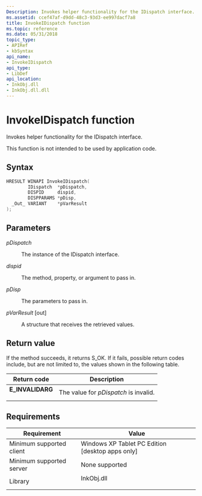 ```yaml
---
Description: Invokes helper functionality for the IDispatch interface.
ms.assetid: ccef47af-d9dd-48c3-93d3-ee997dacf7a8
title: InvokeIDispatch function
ms.topic: reference
ms.date: 05/31/2018
topic_type: 
- APIRef
- kbSyntax
api_name: 
- InvokeIDispatch
api_type: 
- LibDef
api_location: 
- InkObj.dll
- InkObj.dll.dll
---
```


# InvokeIDispatch function

Invokes helper functionality for the IDispatch interface.

This function is not intended to be used by application code.

## Syntax


```C++
HRESULT WINAPI InvokeIDispatch(
        IDispatch  *pDispatch,
        DISPID     dispid,
        DISPPARAMS *pDisp,
  _Out_ VARIANT    *pVarResult
);
```



## Parameters

<dl> <dt>

*pDispatch* 
</dt> <dd>

The instance of the IDispatch interface.

</dd> <dt>

*dispid* 
</dt> <dd>

The method, property, or argument to pass in.

</dd> <dt>

*pDisp* 
</dt> <dd>

The parameters to pass in.

</dd> <dt>

*pVarResult* \[out\]
</dt> <dd>

A structure that receives the retrieved values.

</dd> </dl>

## Return value

If the method succeeds, it returns S\_OK. If it fails, possible return codes include, but are not limited to, the values shown in the following table.



| Return code                                                                                  | Description                                      |
|----------------------------------------------------------------------------------------------|--------------------------------------------------|
| <dl> <dt>**E\_INVALIDARG**</dt> </dl> | The value for *pDispatch* is invalid.<br/> |



 

## Requirements



| Requirement | Value |
|-------------------------------------|---------------------------------------------------------------------------------------|
| Minimum supported client<br/> | Windows XP Tablet PC Edition \[desktop apps only\]<br/>                         |
| Minimum supported server<br/> | None supported<br/>                                                             |
| Library<br/>                  | <dl> <dt>InkObj.dll</dt> </dl> |



 

 




